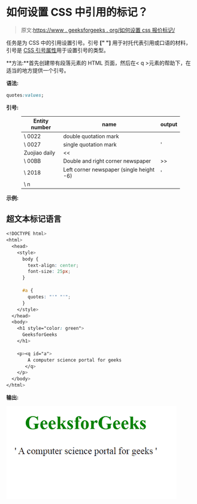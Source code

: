 # 如何设置 CSS 中引用的标记？

> 原文:[https://www . geeksforgeeks . org/如何设置 css 报价标记/](https://www.geeksforgeeks.org/how-to-set-the-marks-for-quotations-in-css/)

任务是为 CSS 中的引用设置引号。引号 **[" "]** 用于衬托代表引用或口语的材料，引号是 [CSS 引号属性](https://www.geeksforgeeks.org/css-quotes-property/)用于设置引号的类型。

**方法:**首先创建带有段落元素的 HTML 页面，然后在< q >元素的帮助下，在适当的地方提供一个引号。

**语法:**

```css
quotes:values;
```

**引号:**

<figure class="table">

| Entity number | name | output |
| --- | --- | --- |
| \ 0022 | double quotation mark |  |
| \ 0027 | single quotation mark | ' |
| Zuojiao daily | << |
| \ 00BB | Double and right corner newspaper | >> |
| \ 2018 | Left corner newspaper (single height -6) | ' |
| \ n |

</figure>

**示例:**

## 超文本标记语言

```css
<!DOCTYPE html>
<html>
  <head>
    <style>
      body {
        text-align: center;
        font-size: 25px;
      }

      #a {
        quotes: "'" "'";
      }
    </style>
  </head>
  <body>
    <h1 style="color: green">
      GeeksforGeeks
    </h1>

    <p><q id="a"> 
        A computer science portal for geeks 
       </q>
    </p>
  </body>
</html>
```

**输出:**

![](img/1d73e672637810c7355d013802565fb6.png)